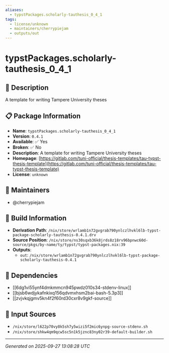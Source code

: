 ```yaml
---
aliases:
  - typstPackages.scholarly-tauthesis_0_4_1
tags:
  - license/unknown
  - maintainers/cherrypiejam
  - outputs/out
---
```


# typstPackages.scholarly-tauthesis_0_4_1

## 📝 Description

A template for writing Tampere University theses

## 📋 Package Information

- **Name**: `typstPackages.scholarly-tauthesis_0_4_1`
- **Version**: `0.4.1`
- **Available**: ✅ Yes
- **Broken**: ✅ No
- **Description**: A template for writing Tampere University theses
- **Homepage**: [https://gitlab.com/tuni-official/thesis-templates/tau-typst-thesis-template](https://gitlab.com/tuni-official/thesis-templates/tau-typst-thesis-template)
- **License**: `unknown`
## 👥 Maintainers

- @cherrypiejam


## 🔧 Build Information

- **Derivation Path**: `/nix/store/wrlamb1n72gvgrab790ynlczlhvkl6lb-typst-package-scholarly-tauthesis-0.4.1.drv`
- **Source Position**: `/nix/store/ns30sqxb36k8jrds8z18rv96bpnwc60d-source/pkgs/by-name/ty/typst/typst-packages.nix:39`
- **Outputs**:
  - `out`:  `/nix/store/wrlamb1n72gvgrab790ynlczlhvkl6lb-typst-package-scholarly-tauthesis-0.4.1`

## 🔗 Dependencies

- [[6dg1vi55ynf4dmkmmcn945pwdz010s34-stdenv-linux]]
- [[bjsb6wdjykafnkixq156qdvmxhsm2bai-bash-5.3p3]]
- [[zvjvkqjgmv5kn4f2f60rd30cxr8v9gkf-source]]

## 📁 Input Sources

- `/nix/store/l622p70vy8k5sh7y5wizi5f2mic6ynpg-source-stdenv.sh`
- `/nix/store/shkw4qm9qcw5sc5n1k5jznc83ny02r39-default-builder.sh`

---
*Generated on 2025-09-27 13:08:28 UTC*
